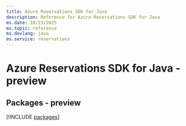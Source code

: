 ```yaml
---
title: Azure Reservations SDK for Java
description: Reference for Azure Reservations SDK for Java
ms.date: 10/23/2025
ms.topic: reference
ms.devlang: java
ms.service: reservations
---
```

# Azure Reservations SDK for Java - preview
## Packages - preview
[!INCLUDE [packages](reservations-index.md)]